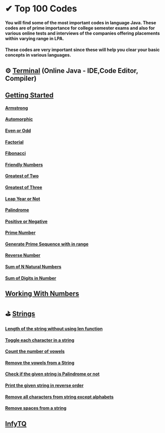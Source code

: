 # ✔ Top 100 Codes

#### You will find some of the most important codes in language Java. These codes are of prime importance for college semester exams and also for various online tests and interviews of the companies offering placements within varying range in LPA.</br>
#### These codes are very important since these will help you clear your basic concepts in various languages.

## ⚙ [Terminal](https://www.online-java.com/) (Online Java - IDE,Code Editor, Compiler)

##  [Getting Started](https://github.com/KanakamSasikalyan/top-100-codes/tree/main/Getting%20Started)

#### [Armstrong](https://github.com/KanakamSasikalyan/top-100-codes/tree/main/Getting%20Started/Armstrong.java)
#### [Automorphic](https://github.com/KanakamSasikalyan/top-100-codes/tree/main/Getting%20Started/Automorphic.java)
#### [Even or Odd](https://github.com/KanakamSasikalyan/top-100-codes/tree/main/Getting%20Started/Even_or_Odd.java)
#### [Factorial](https://github.com/KanakamSasikalyan/top-100-codes/tree/main/Getting%20Started/Factorial.java)
#### [Fibonacci](https://github.com/KanakamSasikalyan/top-100-codes/tree/main/Getting%20Started/Fibonacci.java)
#### [Friendly Numbers](https://github.com/KanakamSasikalyan/top-100-codes/tree/main/Getting%20Started/Friendly_Numbers.java)
#### [Greatest of Two](https://github.com/KanakamSasikalyan/top-100-codes/tree/main/Getting%20Started/Greatestof2.java)
#### [Greatest of Three](https://github.com/KanakamSasikalyan/top-100-codes/tree/main/Getting%20Started/Greatestof3.java)
#### [Leap Year or Not](https://github.com/KanakamSasikalyan/top-100-codes/tree/main/Getting%20Started/Leapyear.java)
#### [Palindrome](https://github.com/KanakamSasikalyan/top-100-codes/tree/main/Getting%20Started/Palindrome.java)
#### [Positive or Negative](https://github.com/KanakamSasikalyan/top-100-codes/tree/main/Getting%20Started/Pos_or_Neg.java)
#### [Prime Number](https://github.com/KanakamSasikalyan/top-100-codes/tree/main/Getting%20Started/Prime.java)
#### [Generate Prime Sequence with in range](https://github.com/KanakamSasikalyan/top-100-codes/tree/main/Getting%20Started/PrimeSeq.java)
#### [Reverse Number](https://github.com/KanakamSasikalyan/top-100-codes/tree/main/Getting%20Started/ReverseNumber.java)
#### [Sum of N Natural Numbers](https://github.com/KanakamSasikalyan/top-100-codes/tree/main/Getting%20Started/Sum_of_N.java)
#### [Sum of Digits in Number](https://github.com/KanakamSasikalyan/top-100-codes/tree/main/Getting%20Started/Sum_of_Digits.java)

##  [Working With Numbers](https://github.com/KanakamSasikalyan/top-100-codes/tree/main/Working%20with%20Numbers)


## ⛳ [Strings](https://github.com/KanakamSasikalyan/top-100-codes/blob/main/Strings)
#### [Length of the string without using len function](https://github.com/KanakamSasikalyan/top-100-codes/blob/main/Strings/string1.java)
#### [Toggle each character in a string](https://github.com/KanakamSasikalyan/top-100-codes/blob/main/Strings/string2.java)
#### [Count the number of vowels ](https://github.com/KanakamSasikalyan/top-100-codes/blob/main/Strings/string3.java)
#### [Remove the vowels from a String](https://github.com/KanakamSasikalyan/top-100-codes/blob/main/Strings/string4.java)
#### [Check if the given string is Palindrome or not](https://github.com/KanakamSasikalyan/top-100-codes/blob/main/Strings/string5.java)
#### [Print the given string in reverse order](https://github.com/KanakamSasikalyan/top-100-codes/blob/main/Strings/string6.java)
#### [Remove all characters from string except alphabets](https://github.com/KanakamSasikalyan/top-100-codes/blob/main/Strings/string7.java)
#### [Remove spaces from a string](https://github.com/KanakamSasikalyan/top-100-codes/blob/main/Strings/string8.java)

## [InfyTQ](https://github.com/KanakamSasikalyan/top-100-codes/blob/main/InfyTQ)
